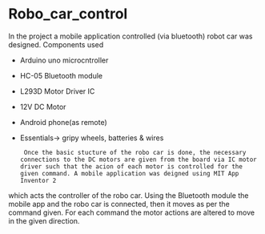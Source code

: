 # Robo_car_control

   In the project a mobile application controlled (via bluetooth) robot car was designed.
Components used
- Arduino uno microcntroller
- HC-05 Bluetooth module
- L293D Motor Driver IC
- 12V DC Motor
- Android phone(as remote)
- Essentials-> gripy wheels, batteries & wires

       Once the basic stucture of the robo car is done, the necessary connections to the DC motors are given from the board via IC motor driver such that the acion of each motor is controlled for the given command. A mobile application was deigned using MIT App Inventor 2 
which acts the controller of the robo car. Using the Bluetooth module the mobile app and the robo car is connected, then it moves as per the command given. For each command the motor actions are altered to move in the given direction.  
